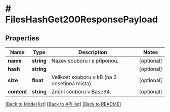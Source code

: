 # # FilesHashGet200ResponsePayload

## Properties

Name | Type | Description | Notes
------------ | ------------- | ------------- | -------------
**name** | **string** | Název souboru i s příponou. | [optional]
**hash** | **string** |  | [optional]
**size** | **float** | Velikost souboru v kB (na 2 desetinná místa). | [optional]
**content** | **string** | Znění souboru v Base64. | [optional]

[[Back to Model list]](../../README.md#models) [[Back to API list]](../../README.md#endpoints) [[Back to README]](../../README.md)
